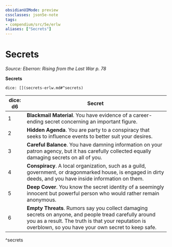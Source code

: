 ```yaml
---
obsidianUIMode: preview
cssclasses: json5e-note
tags:
- compendium/src/5e/erlw
aliases: ["Secrets"]
---
```

# Secrets
*Source: Eberron: Rising from the Last War p. 78* 

**Secrets**

`dice: [](secrets-erlw.md#^secrets)`

| dice: d6 | Secret |
|----------|--------|
| 1 | **Blackmail Material**. You have evidence of a career-ending secret concerning an important figure. |
| 2 | **Hidden Agenda**. You are party to a conspiracy that seeks to influence events to better suit your desires. |
| 3 | **Careful Balance**. You have damning information on your patron agency, but it has carefully collected equally damaging secrets on all of you. |
| 4 | **Conspiracy**. A local organization, such as a guild, government, or dragonmarked house, is engaged in dirty deeds, and you have inside information on them. |
| 5 | **Deep Cover**. You know the secret identity of a seemingly innocent but powerful person who would rather remain anonymous. |
| 6 | **Empty Threats**. Rumors say you collect damaging secrets on anyone, and people tread carefully around you as a result. The truth is that your reputation is overblown, so you have your own secret to keep safe. |
^secrets